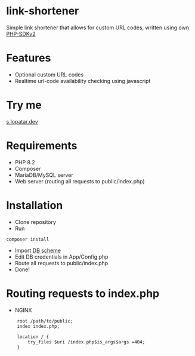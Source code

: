 # link-shortener

Simple link shortener that allows for custom URL codes, written using
own [PHP-SDKv2](https://github.com/lopatar/PHP-SDKv2)

# Features

- Optional custom URL codes
- Realtime url-code availability checking using javascript

# Try me
[s.lopatar.dev](https://s.lopatar.dev)

# Requirements

- PHP 8.2
- Composer
- MariaDB/MySQL server
- Web server (routing all requests to public/index.php)

# Installation

- Clone repository
- Run

```shell
composer install
```

- Import [DB scheme](https://github.com/lopatar/link-shortener/blob/master/db.sql)
- Edit DB credentials in App/Config.php
- Route all requests to public/index.php
- Done!

# Routing requests to index.php

- NGINX

```
    root /path/to/public;
    index index.php;

    location / {
        try_files $uri /index.php$is_args$args =404;
    }
```
